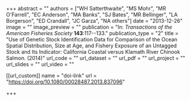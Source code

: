 +++
abstract = "" 
authors = ["WH Satterthwaite", "MS Mohr", "MR O'Farrell", "EC Anderson", "MA Banks", "SJ Bates", "MR Bellinger", "LA Borgerson", "ED Crandall", "JC Garza", "NA others"] 
date = "2013-12-26" 
image = "" 
image_preview = "" 
publication = "In: _Transactions of the American Fisheries Society_ **143**:117--133." 
publication_type = "2" 
title = "Use of Genetic Stock Identification Data for Comparison of the Ocean Spatial Distribution, Size at Age, and Fishery Exposure of an Untagged Stock and Its Indicator: California Coastal versus Klamath River Chinook Salmon. (2014)" 
url_code = "" 
url_dataset = "" 
url_pdf = "" 
url_project = "" 
url_slides = "" 
url_video = "" 


[[url_custom]]
name = "doi-link"
url = "https://doi.org/10.1080/00028487.2013.837096"

+++
